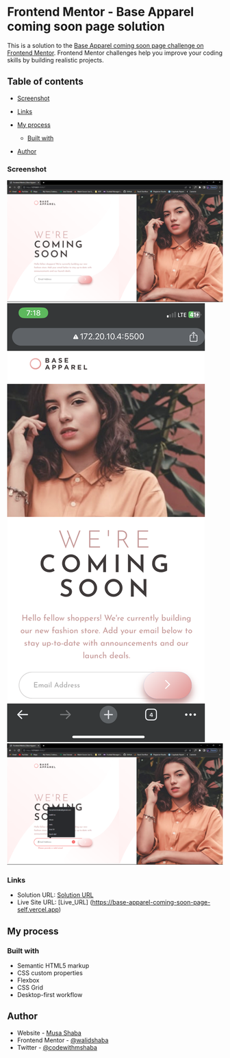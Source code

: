 # Frontend Mentor - Base Apparel coming soon page solution

This is a solution to the [Base Apparel coming soon page challenge on Frontend Mentor](https://www.frontendmentor.io/challenges/base-apparel-coming-soon-page-5d46b47f8db8a7063f9331a0). Frontend Mentor challenges help you improve your coding skills by building realistic projects.

## Table of contents

- [Screenshot](#screenshot)
- [Links](#links)
- [My process](#my-process)

  - [Built with](#built-with)

- [Author](#author)

### Screenshot

![Desktop](screenshots/Desktop.png)
![Mobile](screenshots/Mobile.PNG)
![Active](screenshots/Active.png)

### Links

- Solution URL: [Solution URL](https://github.com/walidshaba/Base-Apparel-coming-soon-page.git)
- Live Site URL: [Live_URL] (https://base-apparel-coming-soon-page-self.vercel.app)

## My process

### Built with

- Semantic HTML5 markup
- CSS custom properties
- Flexbox
- CSS Grid
- Desktop-first workflow

## Author

- Website - [Musa Shaba](https://musashaba-1490d.web.app/)
- Frontend Mentor - [@walidshaba](https://www.frontendmentor.io/profile/walidshaba)
- Twitter - [@codewithmshaba](https://www.twitter.com/codewithmshaba)
